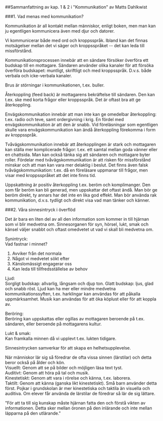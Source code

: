 ##Sammanfattning av kap. 1 & 2 i "Kommunikation" av Matts Dahlkwist

###1. Vad menas med kommunikation?

Kommunikation är all kontakt mellan människor, enligt boken, men man
kan ju egentligen kommunicera även med djur och datorer.

Vi kommunicerar både med ord och kroppsspråk. Ibland kan det finnas
motsägelser mellan det vi säger och kroppsspråket -- det kan leda till
missförstånd.

Kommunikationsprocessen innebär att en sändare försöker överföra ett
budskap till en mottagare. Sändaren använder olika kanaler för att
försöka överföra budskapet: muntligt, skriftligt och med kroppsspråk.
D.v.s. både verbala och icke-verbala kanaler.

Brus är störningar i kommunikationen, t.ex. buller.

Återkoppling (feed back) är mottagarens bekräftelse till sändaren. Den
kan t.ex. ske med korta frågor eller kroppsspråk. Det är oftast bra
att ge återkoppling.

Envägskommunikation innebär att man inte kan ge omedelbar
återkoppling: t.ex. radio och teve, samt ordergivning i krig. En
fördel med envägskommunikation är att den är snabb. Vid föreläsningar
som egentligen skulle vara envägskommunikation kan ändå återkoppling
förekomma i form av kroppsspråk.

Tvåvägskommunikation innebär att återkopplingen är stark och
mottagaren kan ställa mer komplicerade frågor: t.ex. ett samtal mellan
goda vänner eller en chattsida. Man kan också tänka sig att sändaren
och mottagare byter roller. Fördelar med tvåvägskommunikation är att
risken för missförstånd minskar och att man kan vara mer delaktig i
beslut. Det finns även falsk tvåvägskommunikation: t.ex. då en
föreläsare uppmanar till frågor, men visar med kroppsspråket att det
inte finns tid.

Uppskattning är positiv återkoppling t.ex. beröm och komplimanger. Den
som får beröm kan bli generad, men uppskattar det oftast ändå. Man bör
ge beröm direkt, ty annars har det inte en lika god effekt. Man bör
använda rak kommunikation, d.v.s. tydligt och direkt visa vad man
tänker och känner.

###2. Våra sinnesintryck i överflöd

Det är bara en liten del av all den information som kommer in till
hjärnan som vi blir medvetna om. Sinnesorganen för syn, hörsel, lukt,
smak och känsel väljer snabbt och oftast omedvetet ut vad vi skall bli
medvetna om.

Synintryck:  
Vad fastnar i minnet?  

1. Avviker från det normala
2. Något vi medvetet sökt efter
3. Känslomässigt engagerar oss
4. Kan leda till tillfredsställelse av behov

Ljud:  
Sorgligt budskap: allvarlig, långsam och djup ton.
Glatt budskap: ljus, glad och snabb röst.
Ljud kan ha mer eller mindre medvetna kommunikationssyften, t.ex.
harklingar kan användas för att påkalla uppmärksamhet. Musik kan
användas för att öka köplust eller för att koppla av.

Beröring:  
Beröring kan uppskattas eller ogillas av mottagaren beroende på t.ex.
sändaren, eller beroende på mottagarens kultur.

Lukt & smak:  
Kan framkalla minnen då vi upplevt t.ex. lukten tidigare.

Sinnesintrycken samverkar för att skapa en helhetsupplevelse.

När människor lär sig så föredrar de ofta vissa sinnen (lärstilar) och
detta beror också på ålder och kön.  
Visuellt: Genom att se på bilder och möjligen läsa text tyst.  
Auditivt: Genom att höra på tal och musik.  
Kinestetiskt: Genom att vara i rörelse och känna, t.ex. laborera.  
Taktilt: Genom att känna (ganska likt kinestetiskt). Små barn använder
detta först. Pojkar i grundskolan är mer kinestetiska och taktila än
visuella och auditiva. Om elever får använda de lärstilar de föredrar
så lär de sig lättare.

"För att ta till sig kunskap måste hjärnan fatta den och förstå vikten
av informationen. Detta sker mellan öronen på den inlärande och inte
mellan läpparna på den utlärande."
